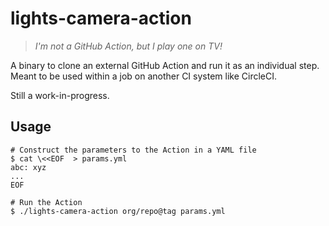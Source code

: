# lights-camera-action

> _I'm not a GitHub Action, but I play one on TV!_

A binary to clone an external GitHub Action and run it as an individual step. Meant to be used within a job on another CI system like CircleCI.

Still a work-in-progress.

## Usage

```shell
# Construct the parameters to the Action in a YAML file
$ cat \<<EOF  > params.yml
abc: xyz
...
EOF

# Run the Action
$ ./lights-camera-action org/repo@tag params.yml
```